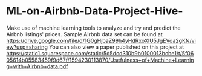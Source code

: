 # ML-on-Airbnb-Data-Project-Hive-
Make use of machine learning tools to analyze and try and predict the Airbnb listings' prices.
Sample Airbnb data set can be found at https://drive.google.com/file/d/1G0gHjbaZ99h4yHdRxoXIU5JgEVoa2gKN/view?usp=sharing
You can also view a paper published on this project at https://static1.squarespace.com/static/5d5dcd310b9b0100013bcbe1/t/5f0605614b05583459f9d67f/1594230113870/Usefulness+of+Machine+Learning+with+Airbnb+data.pdf
